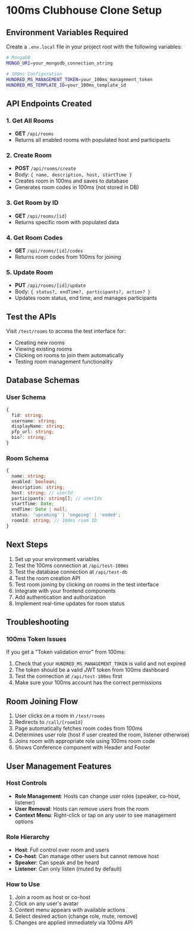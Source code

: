 # 100ms Clubhouse Clone Setup

## Environment Variables Required

Create a `.env.local` file in your project root with the following variables:

```bash
# MongoDB
MONGO_URI=your_mongodb_connection_string

# 100ms Configuration
HUNDRED_MS_MANAGEMENT_TOKEN=your_100ms_management_token
HUNDRED_MS_TEMPLATE_ID=your_100ms_template_id
```

## API Endpoints Created

### 1. Get All Rooms
- **GET** `/api/rooms`
- Returns all enabled rooms with populated host and participants

### 2. Create Room
- **POST** `/api/rooms/create`
- Body: `{ name, description, host, startTime }`
- Creates room in 100ms and saves to database
- Generates room codes in 100ms (not stored in DB)

### 3. Get Room by ID
- **GET** `/api/rooms/[id]`
- Returns specific room with populated data

### 4. Get Room Codes
- **GET** `/api/rooms/[id]/codes`
- Returns room codes from 100ms for joining

### 5. Update Room
- **PUT** `/api/rooms/[id]/update`
- Body: `{ status?, endTime?, participants?, action? }`
- Updates room status, end time, and manages participants

## Test the APIs

Visit `/test/rooms` to access the test interface for:
- Creating new rooms
- Viewing existing rooms
- Clicking on rooms to join them automatically
- Testing room management functionality

## Database Schemas

### User Schema
```typescript
{
  fid: string;
  username: string;
  displayName: string;
  pfp_url: string;
  bio?: string;
}
```

### Room Schema
```typescript
{
  name: string;
  enabled: boolean;
  description: string;
  host: string; // userId
  participants: string[]; // userIds
  startTime: Date;
  endTime: Date | null;
  status: 'upcoming' | 'ongoing' | 'ended';
  roomId: string; // 100ms room ID
}
```

## Next Steps

1. Set up your environment variables
2. Test the 100ms connection at `/api/test-100ms`
3. Test the database connection at `/api/test-db`
4. Test the room creation API
5. Test room joining by clicking on rooms in the test interface
6. Integrate with your frontend components
7. Add authentication and authorization
8. Implement real-time updates for room status

## Troubleshooting

### 100ms Token Issues
If you get a "Token validation error" from 100ms:
1. Check that your `HUNDRED_MS_MANAGEMENT_TOKEN` is valid and not expired
2. The token should be a valid JWT token from 100ms dashboard
3. Test the connection at `/api/test-100ms` first
4. Make sure your 100ms account has the correct permissions

## Room Joining Flow

1. User clicks on a room in `/test/rooms`
2. Redirects to `/call/[roomId]`
3. Page automatically fetches room codes from 100ms
4. Determines user role (host if user created the room, listener otherwise)
5. Joins room with appropriate role using 100ms room code
6. Shows Conference component with Header and Footer

## User Management Features

### Host Controls
- **Role Management**: Hosts can change user roles (speaker, co-host, listener)
- **User Removal**: Hosts can remove users from the room
- **Context Menu**: Right-click or tap on any user to see management options

### Role Hierarchy
- **Host**: Full control over room and users
- **Co-host**: Can manage other users but cannot remove host
- **Speaker**: Can speak and be heard
- **Listener**: Can only listen (muted by default)

### How to Use
1. Join a room as host or co-host
2. Click on any user's avatar
3. Context menu appears with available actions
4. Select desired action (change role, mute, remove)
5. Changes are applied immediately via 100ms API
